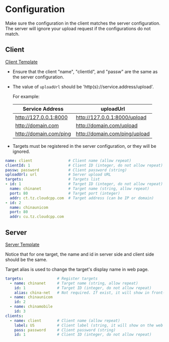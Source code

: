 # Configuration

Make sure the configuration in the client matches the server configuration. The server will ignore your upload request if the configurations do not match.

## Client

[Client Template](./templates/client.yaml)

- Ensure that the client "name", "clientId", and "passw" are the same as the server configuration.
- The value of `uploadUrl` should be 'http(s)://service.address/upload'.  
  
  For example:

  | Service Address        | uploadUrl                     |
  | ---------------------- | ----------------------------- |
  | http://127.0.0.1:8000  | http://127.0.0.1:8000/upload  |
  | http://domain.com      | http://domain.com/upload      |
  | http://domain.com/ping | http://domain.com/ping/upload |

- Targets must be registered in the server configuration, or they will be ignored.


```yaml
name: client                # Client name (allow repeat)
clientId: 1                 # Client ID (integer, do not allow repeat)
passw: password             # Client password (string)
uploadUrl: url              # Server upload URL
targets:                    # Targets list
- id: 1                     # Target ID (integer, do not allow repeat)
  name: chinanet            # Target name (string, allow repeat)
  port: 80                  # Target port (integer)
  addr: ct.tz.cloudcpp.com  # Target address (can be IP or domain)
- id: 2
  name: chinaunicom
  port: 80
  addr: cu.tz.cloudcpp.com
```

## Server

[Server Template](./templates/server.yaml)

Notice that for one target, the name and id in server side and client side should be the same.

Target alias is used to change the target's display name in web page.

```yaml
targets:               # Register targets
  - name: chinanet     # Target name (string, allow repeat)
    id: 1              # Target ID (integer, do not allow repeat)
    alias: china-net   # Not required. If exist, it will show in front-end(instead of the value of name)
  - name: chinaunicom
    id: 2
  - name: chinamobile
    id: 3
clients:
  - name: client       # Client name (allow repeat)
    label: US          # Client label (string, it will show on the web page)
    pass: password     # Client password (string)
    id: 1              # Client ID (integer, do not allow repeat)
```
